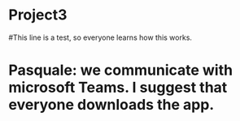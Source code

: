 # Project3
#This line is a test, so everyone learns how this works.
# Pasquale: we communicate with microsoft Teams.  I suggest that everyone downloads the app.

